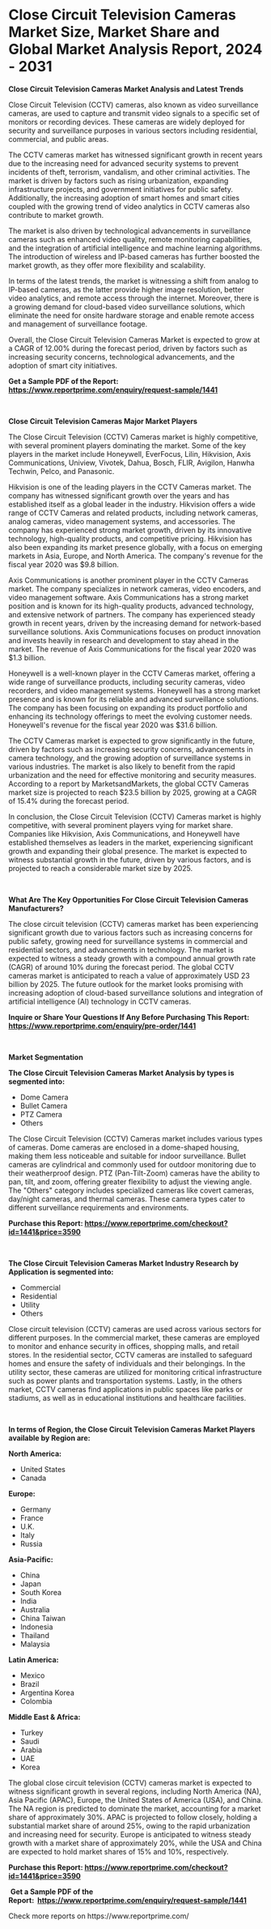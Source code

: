 <p><h1>Close Circuit Television Cameras Market Size, Market Share and Global Market Analysis Report, 2024 - 2031</h1></p><p><strong>Close Circuit Television Cameras Market Analysis and Latest Trends</strong></p>
<p><p>Close Circuit Television (CCTV) cameras, also known as video surveillance cameras, are used to capture and transmit video signals to a specific set of monitors or recording devices. These cameras are widely deployed for security and surveillance purposes in various sectors including residential, commercial, and public areas.</p><p>The CCTV cameras market has witnessed significant growth in recent years due to the increasing need for advanced security systems to prevent incidents of theft, terrorism, vandalism, and other criminal activities. The market is driven by factors such as rising urbanization, expanding infrastructure projects, and government initiatives for public safety. Additionally, the increasing adoption of smart homes and smart cities coupled with the growing trend of video analytics in CCTV cameras also contribute to market growth.</p><p>The market is also driven by technological advancements in surveillance cameras such as enhanced video quality, remote monitoring capabilities, and the integration of artificial intelligence and machine learning algorithms. The introduction of wireless and IP-based cameras has further boosted the market growth, as they offer more flexibility and scalability.</p><p>In terms of the latest trends, the market is witnessing a shift from analog to IP-based cameras, as the latter provide higher image resolution, better video analytics, and remote access through the internet. Moreover, there is a growing demand for cloud-based video surveillance solutions, which eliminate the need for onsite hardware storage and enable remote access and management of surveillance footage.</p><p>Overall, the Close Circuit Television Cameras Market is expected to grow at a CAGR of 12.00% during the forecast period, driven by factors such as increasing security concerns, technological advancements, and the adoption of smart city initiatives.</p></p>
<p><strong>Get a Sample PDF of the Report:&nbsp; <a href="https://www.reportprime.com/enquiry/request-sample/1441">https://www.reportprime.com/enquiry/request-sample/1441</a></strong></p>
<p>&nbsp;</p>
<p><strong>Close Circuit Television Cameras Major Market Players</strong></p>
<p><p>The Close Circuit Television (CCTV) Cameras market is highly competitive, with several prominent players dominating the market. Some of the key players in the market include Honeywell, EverFocus, Lilin, Hikvision, Axis Communications, Uniview, Vivotek, Dahua, Bosch, FLIR, Avigilon, Hanwha Techwin, Pelco, and Panasonic.</p><p>Hikvision is one of the leading players in the CCTV Cameras market. The company has witnessed significant growth over the years and has established itself as a global leader in the industry. Hikvision offers a wide range of CCTV Cameras and related products, including network cameras, analog cameras, video management systems, and accessories. The company has experienced strong market growth, driven by its innovative technology, high-quality products, and competitive pricing. Hikvision has also been expanding its market presence globally, with a focus on emerging markets in Asia, Europe, and North America. The company's revenue for the fiscal year 2020 was $9.8 billion.</p><p>Axis Communications is another prominent player in the CCTV Cameras market. The company specializes in network cameras, video encoders, and video management software. Axis Communications has a strong market position and is known for its high-quality products, advanced technology, and extensive network of partners. The company has experienced steady growth in recent years, driven by the increasing demand for network-based surveillance solutions. Axis Communications focuses on product innovation and invests heavily in research and development to stay ahead in the market. The revenue of Axis Communications for the fiscal year 2020 was $1.3 billion.</p><p>Honeywell is a well-known player in the CCTV Cameras market, offering a wide range of surveillance products, including security cameras, video recorders, and video management systems. Honeywell has a strong market presence and is known for its reliable and advanced surveillance solutions. The company has been focusing on expanding its product portfolio and enhancing its technology offerings to meet the evolving customer needs. Honeywell's revenue for the fiscal year 2020 was $31.6 billion.</p><p>The CCTV Cameras market is expected to grow significantly in the future, driven by factors such as increasing security concerns, advancements in camera technology, and the growing adoption of surveillance systems in various industries. The market is also likely to benefit from the rapid urbanization and the need for effective monitoring and security measures. According to a report by MarketsandMarkets, the global CCTV Cameras market size is projected to reach $23.5 billion by 2025, growing at a CAGR of 15.4% during the forecast period.</p><p>In conclusion, the Close Circuit Television (CCTV) Cameras market is highly competitive, with several prominent players vying for market share. Companies like Hikvision, Axis Communications, and Honeywell have established themselves as leaders in the market, experiencing significant growth and expanding their global presence. The market is expected to witness substantial growth in the future, driven by various factors, and is projected to reach a considerable market size by 2025.</p></p>
<p>&nbsp;</p>
<p><strong>What Are The Key Opportunities For Close Circuit Television Cameras Manufacturers?</strong></p>
<p><p>The close circuit television (CCTV) cameras market has been experiencing significant growth due to various factors such as increasing concerns for public safety, growing need for surveillance systems in commercial and residential sectors, and advancements in technology. The market is expected to witness a steady growth with a compound annual growth rate (CAGR) of around 10% during the forecast period. The global CCTV cameras market is anticipated to reach a value of approximately USD 23 billion by 2025. The future outlook for the market looks promising with increasing adoption of cloud-based surveillance solutions and integration of artificial intelligence (AI) technology in CCTV cameras.</p></p>
<p><strong>Inquire or Share Your Questions If Any Before Purchasing This Report: <a href="https://www.reportprime.com/enquiry/pre-order/1441">https://www.reportprime.com/enquiry/pre-order/1441</a></strong></p>
<p>&nbsp;</p>
<p><strong>Market Segmentation</strong></p>
<p><strong>The Close Circuit Television Cameras Market Analysis by types is segmented into:</strong></p>
<p><ul><li>Dome Camera</li><li>Bullet Camera</li><li>PTZ Camera</li><li>Others</li></ul></p>
<p><p>The Close Circuit Television (CCTV) Cameras market includes various types of cameras. Dome cameras are enclosed in a dome-shaped housing, making them less noticeable and suitable for indoor surveillance. Bullet cameras are cylindrical and commonly used for outdoor monitoring due to their weatherproof design. PTZ (Pan-Tilt-Zoom) cameras have the ability to pan, tilt, and zoom, offering greater flexibility to adjust the viewing angle. The "Others" category includes specialized cameras like covert cameras, day/night cameras, and thermal cameras. These camera types cater to different surveillance requirements and environments.</p></p>
<p><strong>Purchase this Report:&nbsp;<a href="https://www.reportprime.com/checkout?id=1441&price=3590">https://www.reportprime.com/checkout?id=1441&price=3590</a></strong></p>
<p>&nbsp;</p>
<p><strong>The Close Circuit Television Cameras Market Industry Research by Application is segmented into:</strong></p>
<p><ul><li>Commercial</li><li>Residential</li><li>Utility</li><li>Others</li></ul></p>
<p><p>Close circuit television (CCTV) cameras are used across various sectors for different purposes. In the commercial market, these cameras are employed to monitor and enhance security in offices, shopping malls, and retail stores. In the residential sector, CCTV cameras are installed to safeguard homes and ensure the safety of individuals and their belongings. In the utility sector, these cameras are utilized for monitoring critical infrastructure such as power plants and transportation systems. Lastly, in the others market, CCTV cameras find applications in public spaces like parks or stadiums, as well as in educational institutions and healthcare facilities.</p></p>
<p>&nbsp;</p>
<p><strong>In terms of Region, the Close Circuit Television Cameras Market Players available by Region are:</strong></p>
<p>
    <p> <strong> North America: </strong>
        <ul>
            <li>United States</li>
            <li>Canada</li>
        </ul>
        </p> 
    <p> <strong> Europe: </strong>
        <ul>
            <li>Germany</li>
            <li>France</li>
            <li>U.K.</li>
            <li>Italy</li>
            <li>Russia</li>
        </ul>
        </p> 
    <p> <strong> Asia-Pacific: </strong>
        <ul>
            <li>China</li>
            <li>Japan</li>
            <li>South Korea</li>
            <li>India</li>
            <li>Australia</li>
            <li>China Taiwan</li>
            <li>Indonesia</li>
            <li>Thailand</li>
            <li>Malaysia</li>
        </ul>
        </p> 
    <p> <strong> Latin America: </strong>
        <ul>
            <li>Mexico</li>
            <li>Brazil</li>
            <li>Argentina Korea</li>
            <li>Colombia</li>
        </ul>
        </p> 
    <p> <strong> Middle East & Africa: </strong>
        <ul>
            <li>Turkey</li>
            <li>Saudi</li>
            <li>Arabia</li>
            <li>UAE</li>
            <li>Korea</li>
        </ul>
    </p>
    </p>
<p><p>The global close circuit television (CCTV) cameras market is expected to witness significant growth in several regions, including North America (NA), Asia Pacific (APAC), Europe, the United States of America (USA), and China. The NA region is predicted to dominate the market, accounting for a market share of approximately 30%. APAC is projected to follow closely, holding a substantial market share of around 25%, owing to the rapid urbanization and increasing need for security. Europe is anticipated to witness steady growth with a market share of approximately 20%, while the USA and China are expected to hold market shares of 15% and 10%, respectively.</p></p>
<p><strong>Purchase this Report: <a href="https://www.reportprime.com/checkout?id=1441&price=3590">https://www.reportprime.com/checkout?id=1441&price=3590</a></strong></p>
<p>&nbsp;<strong>Get a Sample PDF of the Report:&nbsp;&nbsp;<a href="https://www.reportprime.com/enquiry/request-sample/1441">https://www.reportprime.com/enquiry/request-sample/1441</a></strong></p>
<p><strong></strong></p>
<p>Check more reports on https://www.reportprime.com/</p>